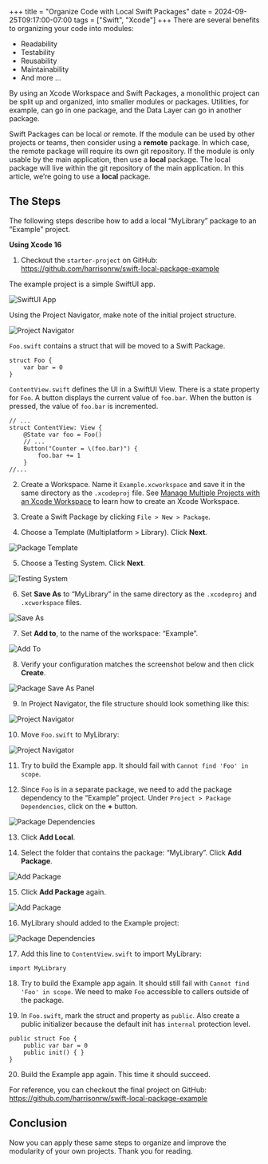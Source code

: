 +++
title = "Organize Code with Local Swift Packages"
date = 2024-09-25T09:17:00-07:00
tags = ["Swift", "Xcode"]
+++
There are several benefits to organizing your code into modules:
* Readability
* Testability
* Reusability
* Maintainability
* And more ...

By using an Xcode Workspace and Swift Packages, a monolithic project can be split up and organized, into smaller modules or packages. Utilities, for example, can go in one package, and the Data Layer can go in another package.

Swift Packages can be local or remote. If the module can be used by other projects or teams, then consider using a **remote** package. In which case, the remote package will require its own git repository. If the module is only usable by the main application, then use a **local** package. The local package will live within the git repository of the main application. In this article, we’re going to use a **local** package.

## The Steps

The following steps describe how to add a local “MyLibrary” package to an “Example” project.

**Using Xcode 16**

1. Checkout the `starter-project` on GitHub:
https://github.com/harrisonrw/swift-local-package-example

The example project is a simple SwiftUI app. 

![SwiftUI App](/images/blog/organize-code-local-swift-packages/swiftui-app.png)

Using the Project Navigator, make note of the initial project structure.

![Project Navigator](/images/blog/organize-code-local-swift-packages/project-navigator-1.png)

`Foo.swift` contains a struct that will be moved to a Swift Package.
```
struct Foo {
    var bar = 0
}
```

`ContentView.swift` defines the UI in a SwiftUI View. There is a state property for `Foo`. A button displays the current value of `foo.bar`. When the button is pressed, the value of `foo.bar` is incremented.
```
// ...
struct ContentView: View {
    @State var foo = Foo()
    // ...
    Button("Counter = \(foo.bar)") {
        foo.bar += 1
    }
//...
```

2. Create a Workspace. Name it `Example.xcworkspace` and save it in the same directory as the `.xcodeproj` file. See [Manage Multiple Projects with an Xcode Workspace](/blog/manage-multiple-projects-xcode-workspace) to learn how to create an Xcode Workspace. 

3. Create a Swift Package by clicking `File > New > Package`.

4. Choose a Template (Multiplatform > Library). Click **Next**.

![Package Template](/images/blog/organize-code-local-swift-packages/package-template.png)

5. Choose a Testing System. Click **Next**.

![Testing System](/images/blog/organize-code-local-swift-packages/testing-system.png)

6. Set **Save As** to “MyLibrary” in the same directory as the `.xcodeproj` and `.xcworkspace` files.

![Save As](/images/blog/organize-code-local-swift-packages/save-as.png)

7. Set **Add to**, to the name of the workspace: “Example”.

![Add To](/images/blog/organize-code-local-swift-packages/add-to.png)

8. Verify your configuration matches the screenshot below and then click **Create**.

![Package Save As Panel](/images/blog/organize-code-local-swift-packages/package-save-as-panel.png)

9. In Project Navigator, the file structure should look something like this:

![Project Navigator](/images/blog/organize-code-local-swift-packages/project-navigator-2.png)

10. Move `Foo.swift` to MyLibrary:

![Project Navigator](/images/blog/organize-code-local-swift-packages/project-navigator-3.png)

11. Try to build the Example app. It should fail with `Cannot find 'Foo' in scope`.

12. Since `Foo` is in a separate package, we need to add the package dependency to the “Example” project. Under `Project > Package Dependencies`, click on the **+** button.

![Package Dependencies](/images/blog/organize-code-local-swift-packages/package-dependencies.png)

13. Click **Add Local**.

14. Select the folder that contains the package: “MyLibrary”. Click **Add Package**.

![Add Package](/images/blog/organize-code-local-swift-packages/add-package.png)

15. Click **Add Package** again.

![Add Package](/images/blog/organize-code-local-swift-packages/add-package-2.png)

16. MyLibrary should added to the Example project:

![Package Dependencies](/images/blog/organize-code-local-swift-packages/package-dependencies-2.png)

17.  Add this line to `ContentView.swift` to import MyLibrary:
```
import MyLibrary
```

18. Try to build the Example app again. It should still fail with `Cannot find 'Foo' in scope`. We need to make `Foo` accessible to callers outside of the package.

19. In `Foo.swift`, mark the struct and property as `public`. Also create a public initializer because the default init has `internal` protection level.
```
public struct Foo {
    public var bar = 0
    public init() { }
}
```

20. Build the Example app again. This time it should succeed.

For reference, you can checkout the final project on GitHub:
https://github.com/harrisonrw/swift-local-package-example

## Conclusion

Now you can apply these same steps to organize and improve the modularity of your own projects. Thank you for reading.